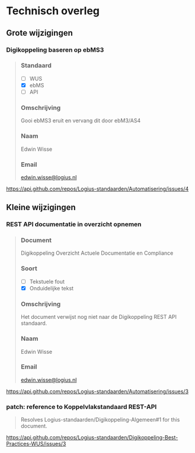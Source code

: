 # Technisch overleg
## Grote wijzigingen

### Digikoppeling baseren op ebMS3
>### Standaard
>
>- [ ] WUS
>- [X] ebMS
>- [ ] API
>
>### Omschrijving
>
>Gooi ebMS3 eruit en vervang dit door ebM3/AS4
>
>### Naam
>
>Edwin Wisse
>
>### Email
>
>edwin.wisse@logius.nl
>
https://api.github.com/repos/Logius-standaarden/Automatisering/issues/4

## Kleine wijzigingen

### REST API documentatie in overzicht opnemen
>### Document
>
>Digikoppeling Overzicht Actuele Documentatie en Compliance
>
>### Soort
>
>- [ ] Tekstuele fout
>- [X] Onduidelijke tekst
>
>### Omschrijving
>
>Het document verwijst nog niet naar de Digikoppeling REST API standaard.
>
>### Naam
>
>Edwin Wisse
>
>### Email
>
>edwin.wisse@logius.nl
>
https://api.github.com/repos/Logius-standaarden/Automatisering/issues/3

### patch: reference to Koppelvlakstandaard REST-API
>Resolves Logius-standaarden/Digikoppeling-Algemeen#1 for this document.
>
https://api.github.com/repos/Logius-standaarden/Digikoppeling-Best-Practices-WUS/issues/3
